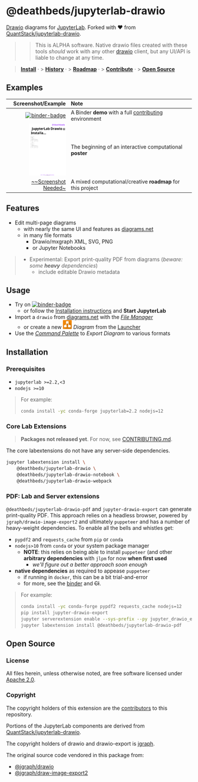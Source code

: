 # @deathbeds/jupyterlab-drawio

[Drawio][] diagrams for [JupyterLab][]. Forked with ❤️ from [QuantStack/jupyterlab-drawio][].

> > This is ALPHA software. Native drawio files created with these tools _should_ work
> > with any other [drawio][] client, but any UI/API is liable to change at any time.

> **[Install](#installation)** &middot; > **[History](./CHANGELOG.md)** &middot; > **[Roadmap](./docs/ROADMAP.dio.ipynb)** &middot; > **[Contribute](./CONTRIBUTING.md)** &middot; > **[Open Source](#open-source)**

[binder]: http://mybinder.org/v2/gh/deathbeds/jupyterlab-drawio/master?urlpath=lab
[binder-badge]: https://mybinder.org/badge_logo.svg

## Examples

|                                                       Screenshot/Example | Note                                                                        |
| -----------------------------------------------------------------------: | :-------------------------------------------------------------------------- |
|                                              [![binder-badge][]][binder] | A Binder **demo** with a full [contributing](./CONTRIBUTING.md) environment |
| [<img width="100" src="./docs/Poster.dio.svg" />](./docs/Poster.dio.svg) | The beginning of an interactive computational **poster**                    |
|                         [~~Screenshot Needed~](./docs/ROADMAP.dio.ipynb) | A mixed computational/creative **roadmap** for this project                 |

## Features

- Edit multi-page diagrams
  - with nearly the same UI and features as [diagrams.net][drawio]
  - in many file formats
    - Drawio/mxgraph XML, SVG, PNG
    - or Jupyter Notebooks

> - Experimental: Export print-quality PDF from diagrams (_beware: some **heavy** dependencies_)
>   - include editable Drawio metadata

## Usage

- Try on [![binder-badge][]][binder]
  - or follow the [Installation instructions](#installation) and **Start JupyterLab**
- Import a `drawio` from [diagrams.net](https://diagrams.net) with the _[File Manager][]_
  - or create a new <img src="./packages/jupyterlab-drawio/style/img/drawio.svg" width="24"/> _Diagram_ from the [Launcher][]
- Use the _[Command Palette][]_ to _Export Diagram_ to various formats

[command palette]: https://jupyterlab.readthedocs.io/en/stable/user/commands.html?highlight=command%20palette
[launcher]: https://jupyterlab.readthedocs.io/en/stable/user/files.html?highlight=Launcher#creating-files-and-activities
[file manager]: https://jupyterlab.readthedocs.io/en/stable/user/files.html

## Installation

### Prerequisites

- `jupyterlab >=2.2,<3`
- `nodejs >=10`

> For example:
>
> ```bash
> conda install -yc conda-forge jupyterlab=2.2 nodejs=12
> ```

### Core Lab Extensions

> **Packages not released yet**. For now, see [CONTRIBUTING.md][].

The core labextensions do not have any server-side dependencies.

```bash
jupyter labextension install \
    @deathbeds/jupyterlab-drawio \
    @deathbeds/jupyterlab-drawio-notebook \
    @deathbeds/jupyterlab-drawio-webpack
```

### PDF: Lab and Server extensions

`@deathbeds/jupyterlab-drawio-pdf` and `jupyter-drawio-export` can generate
print-quality PDF. This approach relies on a headless browser, powered by `jgraph/drawio-image-export2` and ultimately `puppeteer` and has a number of heavy-weight
dependencies. To enable all the bells and whistles get:

- `pypdf2` and `requests_cache` from `pip` or `conda`
- `nodejs>10` from `conda` or your system package manager
  - **NOTE**: this relies on being able to install `puppeteer` (and other
    **arbitrary dependencies** with `jlpm` for now **when first used**
    - _we'll figure out a better approach soon enough_
- **native dependencies** as required to appease `puppeteer`
  - if running in `docker`, this can be a bit trial-and-error
  - for more, see the [binder](./binder/apt.txt) and ~~CI~~.

> For example:
>
> ```bash
> conda install -yc conda-forge pypdf2 requests_cache nodejs=12
> pip install jupyter-drawio-export
> jupyter serverextension enable --sys-prefix --py jupyter_drawio_export
> jupyter labextension install @deathbeds/jupyterlab-drawio-pdf
> ```

## Open Source

### License

All files herein, unless otherwise noted, are free software licensed under [Apache 2.0](./LICENSE.txt).

### Copyright

The copyright holders of this extension are the [contributors][] to this repository.

Portions of the JupyterLab components are derived from [QuantStack/jupyterlab-drawio][].

The copyright holders of drawio and drawio-export is [jgraph](http://www.jgraph.com).

The original source code vendored in this package from:

- [@jgraph/drawio][]
- [@jgraph/draw-image-export2][]

[@jgraph/drawio]: https://github.com/jgraph/drawio
[@jgraph/draw-image-export2]: https://github.com/jgraph/draw-image-export2
[contributing.md]: ./CONTRIBUTING.md
[jupyterlab]: https://github.com/jupyterlab/jupyterlab
[drawio]: https://www.diagrams.net
[quantstack/jupyterlab-drawio]: https://github.com/QuantStack/jupyterlab-drawio
[contributors]: https://github.com/deathbeds/jupyterlab-drawio/graphs/contributors
